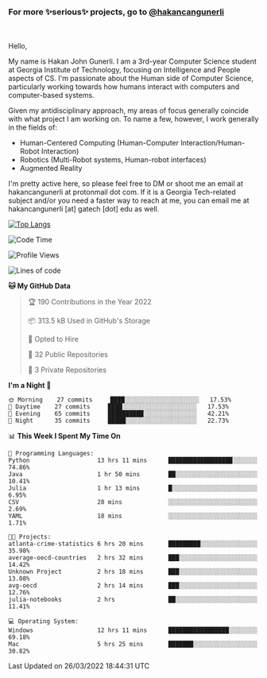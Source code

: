 ### For more ✨serious✨ projects, go to [@hakancangunerli](https://github.com/hakancangunerli)
</div>
<br>
<br>
Hello,

My name is Hakan John Gunerli. I am a 3rd-year Computer Science student at Georgia Institute of Technology, focusing on Intelligence and People aspects of CS. I'm passionate about the Human side of Computer Science, particularly working towards how humans interact with computers and computer-based systems.


Given my antidisciplinary approach, my areas of focus generally coincide with what project I am working on. To name a few, however, I work generally in the fields of:

- Human-Centered Computing (Human-Computer Interaction/Human-Robot Interaction) 
- Robotics (Multi-Robot systems, Human-robot interfaces)
- Augmented Reality



I'm pretty active here, so please feel free to DM or shoot me an email at hakancangunerli at protonmail dot com. If it is a Georgia Tech-related subject and/or you need a faster way to reach at me, you can email me at hakancangunerli [at] gatech [dot] edu as well.



[![Top Langs](https://github-readme-stats.vercel.app/api/top-langs/?username=63616e&hide=tex,html,shell,assembly,javascript,typescript&langs_count=6&exclude_repo=2015-csharp,anuraghazra.github.io)](https://github.com/anuraghazra/github-readme-stats)

 </div>
 
 </div>


<!--START_SECTION:waka-->
![Code Time](http://img.shields.io/badge/Code%20Time-99%20hrs%2033%20mins-blue)

![Profile Views](http://img.shields.io/badge/Profile%20Views-69-blue)

![Lines of code](https://img.shields.io/badge/From%20Hello%20World%20I%27ve%20Written-739%20lines%20of%20code-blue)

**🐱 My GitHub Data** 

> 🏆 190 Contributions in the Year 2022
 > 
> 📦 313.5 kB Used in GitHub's Storage 
 > 
> 💼 Opted to Hire
 > 
> 📜 32 Public Repositories 
 > 
> 🔑 3 Private Repositories  
 > 
**I'm a Night 🦉** 

```text
🌞 Morning    27 commits     ████░░░░░░░░░░░░░░░░░░░░░   17.53% 
🌆 Daytime    27 commits     ████░░░░░░░░░░░░░░░░░░░░░   17.53% 
🌃 Evening    65 commits     ██████████░░░░░░░░░░░░░░░   42.21% 
🌙 Night      35 commits     █████░░░░░░░░░░░░░░░░░░░░   22.73%

```


📊 **This Week I Spent My Time On** 

```text
💬 Programming Languages: 
Python                   13 hrs 11 mins      ██████████████████░░░░░░░   74.86% 
Java                     1 hr 50 mins        ██░░░░░░░░░░░░░░░░░░░░░░░   10.41% 
Julia                    1 hr 13 mins        █░░░░░░░░░░░░░░░░░░░░░░░░   6.95% 
CSV                      28 mins             ░░░░░░░░░░░░░░░░░░░░░░░░░   2.69% 
YAML                     18 mins             ░░░░░░░░░░░░░░░░░░░░░░░░░   1.71%

🐱‍💻 Projects: 
atlanta-crime-statistics 6 hrs 20 mins       █████████░░░░░░░░░░░░░░░░   35.98% 
average-oecd-countries   2 hrs 32 mins       ███░░░░░░░░░░░░░░░░░░░░░░   14.42% 
Unknown Project          2 hrs 18 mins       ███░░░░░░░░░░░░░░░░░░░░░░   13.08% 
avg-oecd                 2 hrs 14 mins       ███░░░░░░░░░░░░░░░░░░░░░░   12.76% 
julia-notebooks          2 hrs               ██░░░░░░░░░░░░░░░░░░░░░░░   11.41%

💻 Operating System: 
Windows                  12 hrs 11 mins      █████████████████░░░░░░░░   69.18% 
Mac                      5 hrs 25 mins       ███████░░░░░░░░░░░░░░░░░░   30.82%

```


 Last Updated on 26/03/2022 18:44:31 UTC
<!--END_SECTION:waka-->


